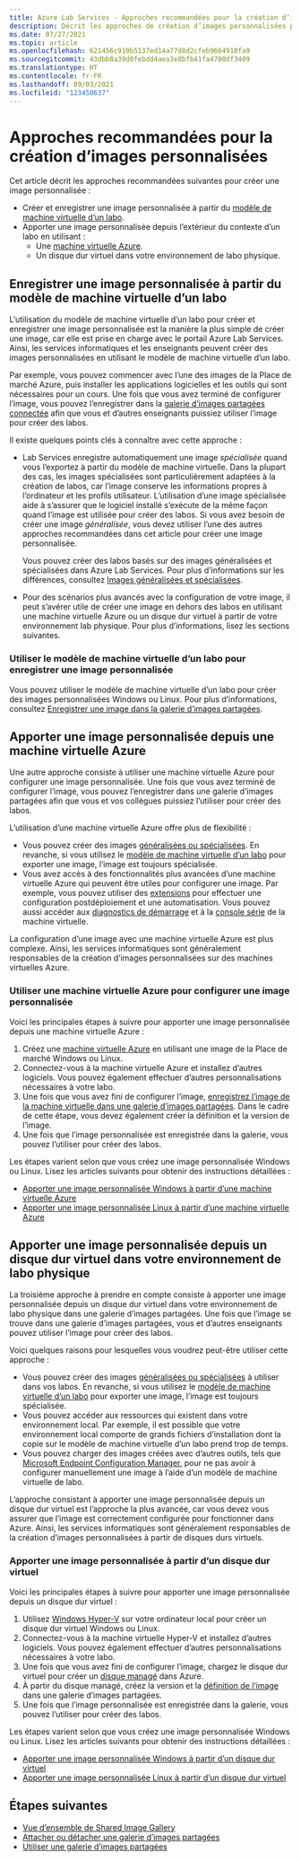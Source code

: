 ```yaml
---
title: Azure Lab Services - Approches recommandées pour la création d’images personnalisées pour les labos
description: Décrit les approches de création d’images personnalisées pour les labos.
ms.date: 07/27/2021
ms.topic: article
ms.openlocfilehash: 621456c910b5137ed14a77d8d2cfeb9664910fa9
ms.sourcegitcommit: 43dbb8a39d0febdd4aea3e8bfb41fa4700df3409
ms.translationtype: HT
ms.contentlocale: fr-FR
ms.lasthandoff: 09/03/2021
ms.locfileid: "123450637"
---
```

# <a name="recommended-approaches-for-creating-custom-images"></a>Approches recommandées pour la création d’images personnalisées
Cet article décrit les approches recommandées suivantes pour créer une image personnalisée :

-   Créer et enregistrer une image personnalisée à partir du [modèle de machine virtuelle d’un labo](how-to-create-manage-template.md).
-   Apporter une image personnalisée depuis l’extérieur du contexte d’un labo en utilisant :
    - Une [machine virtuelle Azure](https://azure.microsoft.com/services/virtual-machines/).
    - Un disque dur virtuel dans votre environnement de labo physique.

## <a name="save-a-custom-image-from-a-labs-template-vm"></a>Enregistrer une image personnalisée à partir du modèle de machine virtuelle d’un labo

L’utilisation du modèle de machine virtuelle d’un labo pour créer et enregistrer une image personnalisée est la manière la plus simple de créer une image, car elle est prise en charge avec le portail Azure Lab Services. Ainsi, les services informatiques et les enseignants peuvent créer des images personnalisées en utilisant le modèle de machine virtuelle d’un labo.

Par exemple, vous pouvez commencer avec l’une des images de la Place de marché Azure, puis installer les applications logicielles et les outils qui sont nécessaires pour un cours. Une fois que vous avez terminé de configurer l’image, vous pouvez l’enregistrer dans la [galerie d’images partagées connectée](how-to-attach-detach-shared-image-gallery.md) afin que vous et d’autres enseignants puissiez utiliser l’image pour créer des labos.

Il existe quelques points clés à connaître avec cette approche :

- Lab Services enregistre automatiquement une image *spécialisée* quand vous l’exportez à partir du modèle de machine virtuelle. Dans la plupart des cas, les images spécialisées sont particulièrement adaptées à la création de labos, car l’image conserve les informations propres à l’ordinateur et les profils utilisateur. L’utilisation d’une image spécialisée aide à s’assurer que le logiciel installé s’exécute de la même façon quand l’image est utilisée pour créer des labos. Si vous avez besoin de créer une image *généralisée*, vous devez utiliser l’une des autres approches recommandées dans cet article pour créer une image personnalisée.

    Vous pouvez créer des labos basés sur des images généralisées et spécialisées dans Azure Lab Services. Pour plus d’informations sur les différences, consultez [Images généralisées et spécialisées](../virtual-machines/shared-image-galleries.md#generalized-and-specialized-images).

- Pour des scénarios plus avancés avec la configuration de votre image, il peut s’avérer utile de créer une image en dehors des labos en utilisant une machine virtuelle Azure ou un disque dur virtuel à partir de votre environnement lab physique. Pour plus d’informations, lisez les sections suivantes.

### <a name="use-a-labs-template-vm-to-save-a-custom-image"></a>Utiliser le modèle de machine virtuelle d’un labo pour enregistrer une image personnalisée 

Vous pouvez utiliser le modèle de machine virtuelle d’un labo pour créer des images personnalisées Windows ou Linux. Pour plus d’informations, consultez [Enregistrer une image dans la galerie d’images partagées](how-to-use-shared-image-gallery.md#save-an-image-to-the-shared-image-gallery).

## <a name="bring-a-custom-image-from-an-azure-vm"></a>Apporter une image personnalisée depuis une machine virtuelle Azure

Une autre approche consiste à utiliser une machine virtuelle Azure pour configurer une image personnalisée. Une fois que vous avez terminé de configurer l’image, vous pouvez l’enregistrer dans une galerie d’images partagées afin que vous et vos collègues puissiez l’utiliser pour créer des labos.

L’utilisation d’une machine virtuelle Azure offre plus de flexibilité :
- Vous pouvez créer des images [généralisées ou spécialisées](../virtual-machines/shared-image-galleries.md#generalized-and-specialized-images). En revanche, si vous utilisez le [modèle de machine virtuelle d’un labo](how-to-use-shared-image-gallery.md) pour exporter une image, l’image est toujours spécialisée.
- Vous avez accès à des fonctionnalités plus avancées d’une machine virtuelle Azure qui peuvent être utiles pour configurer une image. Par exemple, vous pouvez utiliser des [extensions](../virtual-machines/extensions/overview.md) pour effectuer une configuration postdéploiement et une automatisation. Vous pouvez aussi accéder aux [diagnostics de démarrage](../virtual-machines/boot-diagnostics.md) et à la [console série](/troubleshoot/azure/virtual-machines/serial-console-overview) de la machine virtuelle.

La configuration d’une image avec une machine virtuelle Azure est plus complexe. Ainsi, les services informatiques sont généralement responsables de la création d’images personnalisées sur des machines virtuelles Azure.

### <a name="use-an-azure-vm-to-set-up-a-custom-image"></a>Utiliser une machine virtuelle Azure pour configurer une image personnalisée

Voici les principales étapes à suivre pour apporter une image personnalisée depuis une machine virtuelle Azure :

1. Créez une [machine virtuelle Azure](https://azure.microsoft.com/services/virtual-machines/) en utilisant une image de la Place de marché Windows ou Linux.
1. Connectez-vous à la machine virtuelle Azure et installez d’autres logiciels. Vous pouvez également effectuer d’autres personnalisations nécessaires à votre labo.
1. Une fois que vous avez fini de configurer l’image, [enregistrez l’image de la machine virtuelle dans une galerie d’images partagées](../virtual-machines/image-version.md). Dans le cadre de cette étape, vous devez également créer la définition et la version de l’image.
1. Une fois que l’image personnalisée est enregistrée dans la galerie, vous pouvez l’utiliser pour créer des labos. 


Les étapes varient selon que vous créez une image personnalisée Windows ou Linux. Lisez les articles suivants pour obtenir des instructions détaillées :

-   [Apporter une image personnalisée Windows à partir d’une machine virtuelle Azure](how-to-bring-custom-windows-image-azure-vm.md)
-   [Apporter une image personnalisée Linux à partir d’une machine virtuelle Azure](how-to-bring-custom-linux-image-azure-vm.md)

## <a name="bring-a-custom-image-from-a-vhd-in-your-physical-lab-environment"></a>Apporter une image personnalisée depuis un disque dur virtuel dans votre environnement de labo physique

La troisième approche à prendre en compte consiste à apporter une image personnalisée depuis un disque dur virtuel dans votre environnement de labo physique dans une galerie d’images partagées. Une fois que l’image se trouve dans une galerie d’images partagées, vous et d’autres enseignants pouvez utiliser l’image pour créer des labos.

Voici quelques raisons pour lesquelles vous voudrez peut-être utiliser cette approche :

- Vous pouvez créer des images [généralisées ou spécialisées](../virtual-machines/shared-image-galleries.md#generalized-and-specialized-images) à utiliser dans vos labos. En revanche, si vous utilisez le [modèle de machine virtuelle d’un labo](how-to-use-shared-image-gallery.md) pour exporter une image, l’image est toujours spécialisée.
- Vous pouvez accéder aux ressources qui existent dans votre environnement local. Par exemple, il est possible que votre environnement local comporte de grands fichiers d’installation dont la copie sur le modèle de machine virtuelle d’un labo prend trop de temps.
- Vous pouvez charger des images créées avec d’autres outils, tels que [Microsoft Endpoint Configuration Manager](/mem/configmgr/core/understand/introduction), pour ne pas avoir à configurer manuellement une image à l’aide d’un modèle de machine virtuelle de labo.

L’approche consistant à apporter une image personnalisée depuis un disque dur virtuel est l’approche la plus avancée, car vous devez vous assurer que l’image est correctement configurée pour fonctionner dans Azure. Ainsi, les services informatiques sont généralement responsables de la création d’images personnalisées à partir de disques durs virtuels.

### <a name="bring-a-custom-image-from-a-vhd"></a>Apporter une image personnalisée à partir d’un disque dur virtuel

Voici les principales étapes à suivre pour apporter une image personnalisée depuis un disque dur virtuel :

1. Utilisez [Windows Hyper-V](/virtualization/hyper-v-on-windows/about/) sur votre ordinateur local pour créer un disque dur virtuel Windows ou Linux.
1. Connectez-vous à la machine virtuelle Hyper-V et installez d’autres logiciels. Vous pouvez également effectuer d’autres personnalisations nécessaires à votre labo.
1. Une fois que vous avez fini de configurer l’image, chargez le disque dur virtuel pour créer un [disque managé](../virtual-machines/managed-disks-overview.md) dans Azure.
1. À partir du disque managé, créez la version et la [définition de l’image](../virtual-machines/shared-image-galleries.md#image-definitions) dans une galerie d’images partagées.
1. Une fois que l’image personnalisée est enregistrée dans la galerie, vous pouvez l’utiliser pour créer des labos. 

Les étapes varient selon que vous créez une image personnalisée Windows ou Linux. Lisez les articles suivants pour obtenir des instructions détaillées :

-   [Apporter une image personnalisée Windows à partir d’un disque dur virtuel](upload-custom-image-shared-image-gallery.md)
-   [Apporter une image personnalisée Linux à partir d’un disque dur virtuel](how-to-bring-custom-linux-image-vhd.md)

## <a name="next-steps"></a>Étapes suivantes

* [Vue d’ensemble de Shared Image Gallery](../virtual-machines/shared-image-galleries.md)
* [Attacher ou détacher une galerie d’images partagées](how-to-attach-detach-shared-image-gallery.md)
* [Utiliser une galerie d’images partagées](how-to-use-shared-image-gallery.md)
